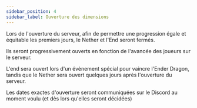 ```yaml
---
sidebar_position: 4
sidebar_label: Ouverture des dimensions
---
```


Lors de l'ouverture du serveur, afin de permettre une progression égale et équitable les premiers jours, le Nether et l'End seront fermés.

Ils seront progressivement ouverts en fonction de l'avancée des joueurs sur le serveur.

L'end sera ouvert lors d'un évènement spécial pour vaincre l'Ender Dragon, tandis que le Nether sera ouvert quelques jours après l'ouverture du serveur.

Les dates exactes d'ouverture seront communiquées sur le Discord au moment voulu (et dès lors qu'elles seront décidées)
